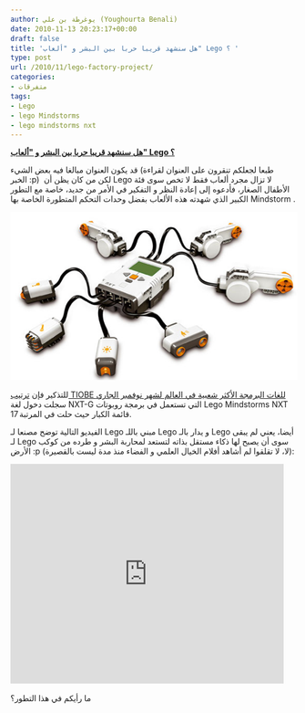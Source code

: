 ```yaml
---
author: يوغرطة بن علي (Youghourta Benali)
date: 2010-11-13 20:23:17+00:00
draft: false
title: 'هل سنشهد قريبا حربا بين البشر و "ألعاب" Lego ؟ '
type: post
url: /2010/11/lego-factory-project/
categories:
- متفرقات
tags:
- Lego
- lego Mindstorms
- lego mindstorms nxt
---
```


**[هل سنشهد قريبا حربا بين البشر و "ألعاب" Lego ؟]( https://www.it-scoop.com/2010/11/lego-factory-project/)**


قد يكون العنوان مبالغا فيه بعض الشيء (طبعا لجعلكم تنقرون على العنوان لقراءة الخبر :p)  لكن من كان يظن أن Lego لا تزال مجرد ألعاب فقط لا تخص سوى فئة الأطفال الصغار، فأدعوه إلى إعادة النظر و التفكير في الأمر من جديد، خاصة مع التطور الكبير الذي شهدته هذه الألعاب بفضل وحدات التحكم المتطورة الخاصة بها Mindstorm .

[![](lego-mindstorms-nxt-cpu-brick.jpg)
]( https://www.it-scoop.com/2010/11/lego-factory-project/)

للتذكير فإن [ترتيب TIOBE للغات البرمجة الأكثر شعبية في العالم لشهر نوفمبر الجاري](https://www.it-scoop.com/2010/11/tiobe-obective-c-nxt-g-go/) سجلت دخول لغة NXT-G التي تستعمل في برمجة روبوتات Lego Mindstorms NXT قائمة الكبار حيث حلت في المرتبة 17.

الفيديو التالية توضح مصنعا لـ Lego مبني باللـ Lego و يدار بالـ Lego أيضا، يعني لم يبقى لـ Lego سوى أن يصبح لها ذكاء مستقل بذاته لتستعد لمحاربة البشر و طرده من كوكب الأرض :p (لا، لا تقلقوا لم أشاهد أفلام الخيال العلمي و الفضاء منذ مدة ليست بالقصيرة):

<!-- more -->



<object classid="clsid:d27cdb6e-ae6d-11cf-96b8-444553540000" width="480" codebase="http://download.macromedia.com/pub/shockwave/cabs/flash/swflash.cab#version=6,0,40,0" height="385"><embed src="http://www.youtube.com/v/wgj9cZtW2Fs?fs=1&hl=fr_FR" allowscriptaccess="always" height="385" width="480" allowfullscreen="true" type="application/x-shockwave-flash"></embed></object>

ما رأيكم في هذا التطور؟

